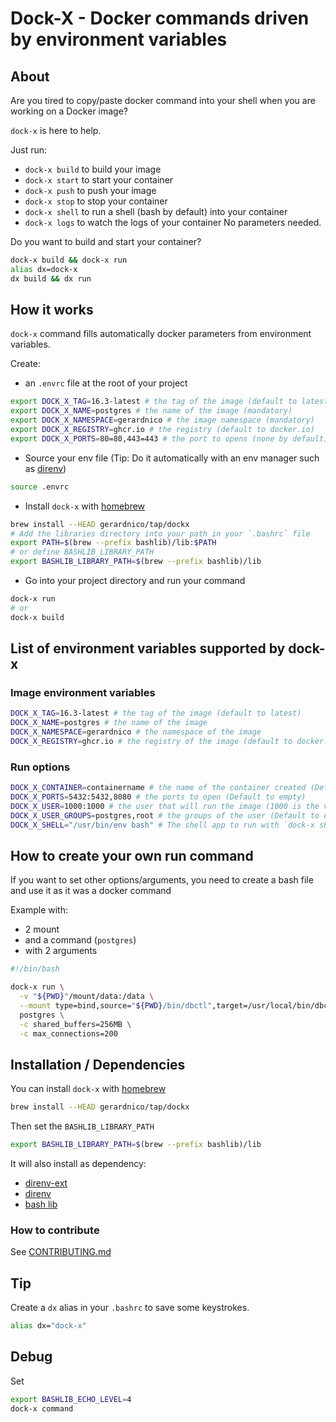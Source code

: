 # Dock-X - Docker commands driven by environment variables


## About

Are you tired to copy/paste docker command into your shell when
you are working on a Docker image?

`dock-x` is here to help.

Just run:
  * `dock-x build` to build your image
  * `dock-x start` to start your container
  * `dock-x push` to push your image
  * `dock-x stop` to stop your container
  * `dock-x shell` to run a shell (bash by default) into your container
  * `dock-x logs` to watch the logs of your container
No parameters needed.

Do you want to build and start your container?
```bash
dock-x build && dock-x run
alias dx=dock-x
dx build && dx run
```

## How it works

`dock-x` command fills automatically docker parameters from environment variables.

Create:
* an `.envrc` file at the root of your project
```bash
export DOCK_X_TAG=16.3-latest # the tag of the image (default to latest)
export DOCK_X_NAME=postgres # the name of the image (mandatory)
export DOCK_X_NAMESPACE=gerardnico # the image namespace (mandatory)
export DOCK_X_REGISTRY=ghcr.io # the registry (default to docker.io)
export DOCK_X_PORTS=80=80,443=443 # the port to opens (none by default)
```
* Source your env file (Tip: Do it automatically with an env manager such as [direnv](https://direnv.net/))
```bash
source .envrc
```
* Install `dock-x` with [homebrew](https://brew.sh/)
```bash
brew install --HEAD gerardnico/tap/dockx
# Add the libraries directory into your path in your `.bashrc` file
export PATH=$(brew --prefix bashlib)/lib:$PATH
# or define BASHLIB_LIBRARY_PATH
export BASHLIB_LIBRARY_PATH=$(brew --prefix bashlib)/lib
```
* Go into your project directory and run your command
```bash
dock-x run
# or
dock-x build
```


## List of environment variables supported by dock-x


### Image environment variables

```bash
DOCK_X_TAG=16.3-latest # the tag of the image (default to latest)
DOCK_X_NAME=postgres # the name of the image
DOCK_X_NAMESPACE=gerardnico # the namespace of the image
DOCK_X_REGISTRY=ghcr.io # the registry of the image (default to docker.io, ie empty string)
```


### Run options

```bash
DOCK_X_CONTAINER=containername # the name of the container created (Default to dock-x) 
DOCK_X_PORTS=5432:5432,8080 # the ports to open (Default to empty) 
DOCK_X_USER=1000:1000 # the user that will run the image (1000 is the value for a WSL user) Default to empty
DOCK_X_USER_GROUPS=postgres,root # the groups of the user (Default to empty)
DOCK_X_SHELL="/usr/bin/env bash" # The shell app to run with `dock-x shell` (default to /usr/bin/env bash)
```

## How to create your own run command

If you want to set other options/arguments, you need 
to create a bash file and use it as it was a docker command

Example with:
* 2 mount
* and a command (`postgres`)
* with 2 arguments
```bash
#!/bin/bash

dock-x run \
  -v "${PWD}"/mount/data:/data \
  --mount type=bind,source="${PWD}/bin/dbctl",target=/usr/local/bin/dbctl \
  postgres \
  -c shared_buffers=256MB \
  -c max_connections=200
```



## Installation / Dependencies

You can install `dock-x` with [homebrew](https://brew.sh/)
```bash
brew install --HEAD gerardnico/tap/dockx
```
Then set the `BASHLIB_LIBRARY_PATH` 
```bash
export BASHLIB_LIBRARY_PATH=$(brew --prefix bashlib)/lib
```

It will also install as dependency:
* [direnv-ext](https://github.com/gerardnico/direnv-ext)
* [direnv](https://direnv.net/)
* [bash lib](https://github.com/gerardnico/bash-lib)


### How to contribute

See [CONTRIBUTING.md](.github/CONTRIBUTING.md)

## Tip

Create a `dx` alias in your `.bashrc` to save some keystrokes.
```bash
alias dx="dock-x"
```

## Debug

Set
```bash
export BASHLIB_ECHO_LEVEL=4
dock-x command
```